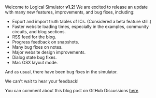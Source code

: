 Welcome to Logical Simulator **v1.2**! We are excited to release an update with many new features, improvements, and bug fixes, including:

- Export and import truth tables of ICs. (Considered a beta feature still.)
- Faster website loading times, especially in the examples, community circuits, and blog sections.
- RSS feed for the blog.
- Progress feedback on snapshots.
- Many bug fixes on notes.
- Major website design improvements.
- Dialog state bug fixes.
- Mac OSX layout mode.

And as usual, there have been bug fixes in the simulator.

We can't wait to hear your feedback!

You can comment about this blog post on GitHub Discussions [here](https://github.com/LogicalSimulator/LogicalSimulatorCommunity/discussions/20).
